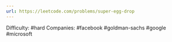 ```yaml
---
url: https://leetcode.com/problems/super-egg-drop
---
```


Difficulty: #hard
Companies: #facebook #goldman-sachs #google #microsoft